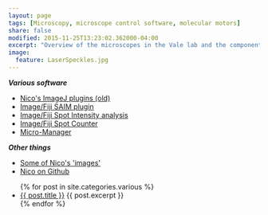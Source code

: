 ```yaml
---
layout: page
tags: [Microscopy, microscope control software, molecular motors]
share: false
modified: 2015-11-25T13:23:02.362000-04:00
excerpt: "Overview of the microscopes in the Vale lab and the components they contain."
image:
  feature: LaserSpeckles.jpg
---
```

***Various software*** 


* [Nico's ImageJ plugins (old)](http://valelab.ucsf.edu/~nstuurman/ijplugins/)
* [Image/Fiji SAIM plugin](http://fiji.sc/Saim)
* [Image/Fiji Spot Intensity analysis](http://fiji.sc/Spot_Intensity_Analysis)
* [Image/Fiji Spot Counter](http://fiji.sc/)
* [Micro-Manager](http://micro-manager.org)

***Other things***

* [Some of Nico's 'images'](http://valelab.ucsf.edu/~nstuurman/images/)
* [Nico on Github](http://github.com/nicost)


<ul>
   {% for post in site.categories.various %}
   <li>
      <a href="{{ post.url }}">{{ post.title }}</a>
      {{ post.excerpt }}
   </li>
   {% endfor %}
</ul>


